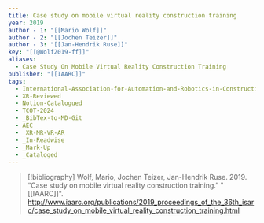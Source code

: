 ```yaml
---
title: Case study on mobile virtual reality construction training
year: 2019
author - 1: "[[Mario Wolf]]"
author - 2: "[[Jochen Teizer]]"
author - 3: "[[Jan-Hendrik Ruse]]"
key: "[[@Wolf2019-ff]]"
aliases:
  - Case Study On Mobile Virtual Reality Construction Training
publisher: "[[IAARC]]"
tags:
  - International-Association-for-Automation-and-Robotics-in-Construction-IAARC
  - XR-Reviewed
  - Notion-Catalogued
  - TCOT-2024
  - _BibTex-to-MD-Git
  - AEC
  - _XR-MR-VR-AR
  - _In-Readwise
  - _Mark-Up
  - _Cataloged
---
```


> [!bibliography]
> Wolf, Mario, Jochen Teizer, Jan-Hendrik Ruse. 2019. “Case study on mobile virtual reality construction training.” "[[IAARC]]". http://www.iaarc.org/publications/2019_proceedings_of_the_36th_isarc/case_study_on_mobile_virtual_reality_construction_training.html